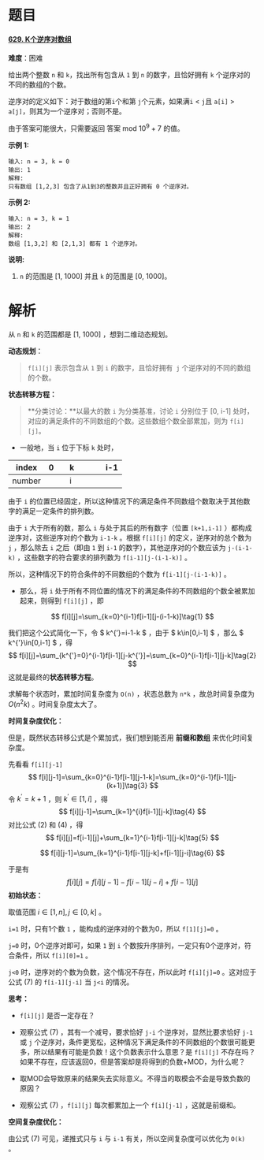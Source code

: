 # 题目

#### [629. K个逆序对数组](https://leetcode-cn.com/problems/k-inverse-pairs-array/)

**难度**：困难

给出两个整数 `n` 和 `k`，找出所有包含从 `1` 到 `n` 的数字，且恰好拥有 `k` 个逆序对的不同的数组的个数。

逆序对的定义如下：对于数组的第`i`个和第 `j`个元素，如果满`i` < `j`且 `a[i]` > `a[j]`，则其为一个逆序对；否则不是。

由于答案可能很大，只需要返回 答案 mod $10^{9} + 7$ 的值。

**示例 1:**

```
输入: n = 3, k = 0
输出: 1
解释: 
只有数组 [1,2,3] 包含了从1到3的整数并且正好拥有 0 个逆序对。
```

**示例 2:**

```
输入: n = 3, k = 1
输出: 2
解释: 
数组 [1,3,2] 和 [2,1,3] 都有 1 个逆序对。
```

**说明:**

1.  `n` 的范围是 [1, 1000] 并且 `k` 的范围是 [0, 1000]。



# 解析

从 `n` 和 `k` 的范围都是  [1, 1000]  ，想到二维动态规划。

**动态规划**：

> `f[i][j]` 表示包含从 `1` 到 `i` 的数字，且恰好拥有` j` 个逆序对的不同的数组的个数。

**状态转移方程：** 

> **分类讨论：**以最大的数 `i` 为分类基准，讨论 `i` 分别位于 [0, i-1] 处时，对应的满足条件的不同数组的个数。这些数组个数全部累加，则为 `f[i][j]`。

- 一般地，当 `i` 位于下标 `k` 处时，

| index  | 0    |      | k    |      |      |      | i-1  |
| ------ | ---- | ---- | ---- | ---- | ---- | ---- | ---- |
| number |      |      | i    |      |      |      |      |

由于 `i` 的位置已经固定，所以这种情况下的满足条件不同数组个数取决于其他数字的满足一定条件的排列数。

由于 `i` 大于所有的数，那么 `i` 与处于其后的所有数字（位置 `[k+1,i-1]` ）都构成逆序对，这些逆序对的个数为 `i-1-k` 。根据 `f[i][j]` 的定义，逆序对的总个数为 `j` ，那么除去 `i` 之后（即由 `1` 到 `i-1` 的数字），其他逆序对的个数应该为 `j-(i-1-k)` ，这些数字的符合要求的排列数为 `f[i-1][j-(i-1-k)]` 。

所以，这种情况下的符合条件的不同数组的个数为 `f[i-1][j-(i-1-k)]` 。

- 那么，将 `i` 处于所有不同位置的情况下的满足条件的不同数组的个数全被累加起来，则得到 `f[i][j]` ，即

$$
f[i][j]=\sum_{k=0}^{i-1}f[i-1][j-(i-1-k)]\tag{1}
$$

我们把这个公式简化一下，令 $ k^{’}=i-1-k $ ，由于 $ k\in[0,i-1] $ ，那么 $ k^{'}\in[0,i-1] $ ，得
$$
f[i][j]=\sum_{k^{'}=0}^{i-1}f[i-1][j-k^{'}]=\sum_{k=0}^{i-1}f[i-1][j-k]\tag{2}
$$
这就是最终的**状态转移方程**。

求解每个状态时，累加时间复杂度为 `O(n)` ，状态总数为 `n*k` ，故总时间复杂度为 $O(n^{2}k)$ 。时间复杂度太大了。

**时间复杂度优化：**

但是，既然状态转移公式是个累加式，我们想到能否用 **前缀和数组** 来优化时间复杂度。

先看看 `f[i][j-1]` 
$$
f[i][j-1]=\sum_{k=0}^{i-1}f[i-1][j-1-k]=\sum_{k=0}^{i-1}f[i-1][j-(k+1)]\tag{3}
$$
令 $k^{'}=k+1$ ，则 $k^{'}\in[1,i]$ ，得
$$
f[i][j-1]=\sum_{k=1}^{i}f[i-1][j-k]\tag{4}
$$
对比公式 (2) 和 (4) ，得
$$
f[i][j]=f[i-1][j]+\sum_{k=1}^{i-1}f[i-1][j-k]\tag{5}
$$

$$
f[i][j-1]=\sum_{k=1}^{i-1}f[i-1][j-k]+f[i-1][j-i]\tag{6}
$$

于是有
$$
f[i][j]=f[i][j-1]-f[i-1][j-i]+f[i-1][j]\tag{7}
$$
**初始状态：**

取值范围 $i\in[1,n],j\in[0,k]$ 。

`i=1` 时，只有1个数 `1` ，能构成的逆序对的个数为0，所以 `f[1][j]=0` 。

`j=0` 时，0个逆序对即可，如果 `1` 到 `i` 个数按升序排列，一定只有0个逆序对，符合条件，所以 `f[i][0]=1` 。

`j<0` 时，逆序对的个数为负数，这个情况不存在，所以此时 `f[i][j]=0` 。这对应于公式 (7) 的 `f[i-1][j-i]` 当 `j<i` 的情况。

**思考：**

- `f[i][j]` 是否一定存在？

- 观察公式 (7) ，其有一个减号，要求恰好 `j-i` 个逆序对，显然比要求恰好 `j-1` 或 `j` 个逆序对，条件更宽松，这种情况下满足条件的不同数组的个数很可能更多，所以结果有可能是负数！这个负数表示什么意思？是 `f[i][j]` 不存在吗？如果不存在，应该返回0，但是答案却是将得到的负数+MOD，为什么呢？

- 取MOD会导致原来的结果失去实际意义。不得当的取模会不会是导致负数的原因？
- 观察公式 (7) ，`f[i][j]` 每次都累加上一个 `f[i][j-1]` ，这就是前缀和。

**空间复杂度优化：**

由公式 (7) 可见，递推式只与 `i` 与 `i-1` 有关，所以空间复杂度可以优化为 `O(k) ` 。